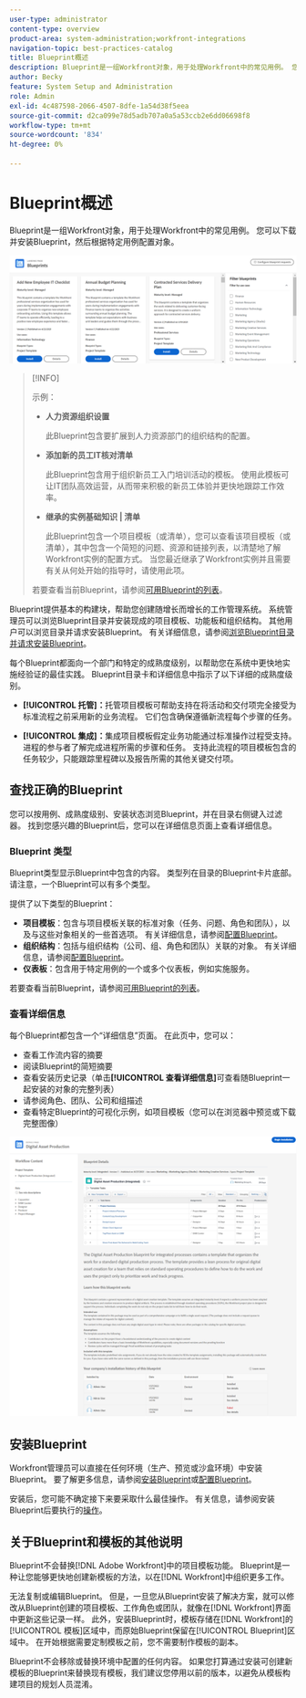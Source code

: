 ```yaml
---
user-type: administrator
content-type: overview
product-area: system-administration;workfront-integrations
navigation-topic: best-practices-catalog
title: Blueprint概述
description: Blueprint是一组Workfront对象，用于处理Workfront中的常见用例。 您可以下载并安装Blueprint，然后根据特定用例配置对象。
author: Becky
feature: System Setup and Administration
role: Admin
exl-id: 4c487598-2066-4507-8dfe-1a54d38f5eea
source-git-commit: d2ca099e78d5adb707a0a5a53ccb2e6dd06698f8
workflow-type: tm+mt
source-wordcount: '834'
ht-degree: 0%

---
```


# Blueprint概述

<!--Audited: 01/2024-->

Blueprint是一组Workfront对象，用于处理Workfront中的常见用例。 您可以下载并安装Blueprint，然后根据特定用例配置对象。

![Blueprint主页](assets/blueprints-main-page-catalog.png)

>[!INFO]
>
>示例：
>
>* **人力资源组织设置**
>
>   此Blueprint包含要扩展到人力资源部门的组织结构的配置。
>
>* **添加新的员工IT核对清单**
>
>   此Blueprint包含用于组织新员工入门培训活动的模板。 使用此模板可让IT团队高效运营，从而带来积极的新员工体验并更快地跟踪工作效率。
>
>* **继承的实例基础知识 | 清单**
>
>    此Blueprint包含一个项目模板（或清单），您可以查看该项目模板（或清单），其中包含一个简短的问题、资源和链接列表，以清楚地了解Workfront实例的配置方式。 当您最近继承了Workfront实例并且需要有关从何处开始的指导时，请使用此项。
>
>若要查看当前Blueprint，请参阅[可用Blueprint的列表](/help/quicksilver/administration-and-setup/blueprints/list-of-available-blueprints.md)。


Blueprint提供基本的构建块，帮助您创建随增长而增长的工作管理系统。 系统管理员可以浏览Blueprint目录并安装现成的项目模板、功能板和组织结构。 其他用户可以浏览目录并请求安装Blueprint。 有关详细信息，请参阅[浏览Blueprint目录并请求安装Blueprint](../../administration-and-setup/blueprints/browse-catalog.md)。

每个Blueprint都面向一个部门和特定的成熟度级别，以帮助您在系统中更快地实施经验证的最佳实践。 Blueprint目录卡和详细信息中指示了以下详细的成熟度级别。

* **[!UICONTROL 托管]：**&#x200B;托管项目模板可帮助支持在将活动和交付项完全接受为标准流程之前采用新的业务流程。 它们包含确保遵循新流程每个步骤的任务。

* **[!UICONTROL 集成]：**&#x200B;集成项目模板假定业务功能通过标准操作过程受支持。 进程的参与者了解完成进程所需的步骤和任务。 支持此流程的项目模板包含的任务较少，只能跟踪里程碑以及报告所需的其他关键交付项。

## 查找正确的Blueprint

您可以按用例、成熟度级别、安装状态浏览Blueprint，并在目录右侧键入过滤器。 找到您感兴趣的Blueprint后，您可以在详细信息页面上查看详细信息。

### Blueprint 类型

Blueprint类型显示Blueprint中包含的内容。 类型列在目录的Blueprint卡片底部。 请注意，一个Blueprint可以有多个类型。

提供了以下类型的Blueprint：

* **项目模板**：包含与项目模板关联的标准对象（任务、问题、角色和团队），以及与这些对象相关的一些首选项。 有关详细信息，请参阅[配置Blueprint](../../administration-and-setup/blueprints/configure-template-package.md)。
* **组织结构**：包括与组织结构（公司、组、角色和团队）关联的对象。 有关详细信息，请参阅[配置Blueprint](../../administration-and-setup/blueprints/configure-template-package.md)。
* **仪表板**：包含用于特定用例的一个或多个仪表板，例如实施服务。
<!--
* Request queues: Includes one or more projects configured as request queues.
* Custom forms: Includes custom forms attached to another object type, such as a project or portfolio.
* Setup features: Includes one or more elements that are configured in the Setup area of Workfront, such as layout templates.
-->

若要查看当前Blueprint，请参阅[可用Blueprint的列表](/help/quicksilver/administration-and-setup/blueprints/list-of-available-blueprints.md)。

### 查看详细信息

每个Blueprint都包含一个“详细信息”页面。 在此页中，您可以：

* 查看工作流内容的摘要
* 阅读Blueprint的简短摘要
* 查看安装历史记录（单击&#x200B;**[!UICONTROL 查看详细信息]**&#x200B;可查看随Blueprint一起安装的对象的完整列表）
* 请参阅角色、团队、公司和组描述
* 查看特定Blueprint的可视化示例，如项目模板（您可以在浏览器中预览或下载完整图像）

![[!UICONTROL Blueprint详细信息]页面](assets/blueprint-details-page-2022.png)

## 安装Blueprint

Workfront管理员可以直接在任何环境（生产、预览或沙盒环境）中安装Blueprint。 要了解更多信息，请参阅[安装Blueprint](../../administration-and-setup/blueprints/blueprints-install.md)或[配置Blueprint](../../administration-and-setup/blueprints/configure-template-package.md)。

安装后，您可能不确定接下来要采取什么最佳操作。 有关信息，请参阅安装Blueprint后要执行的[操作](../../administration-and-setup/blueprints/best-next-actions-after-install.md)。

## 关于Blueprint和模板的其他说明

Blueprint不会替换[!DNL Adobe Workfront]中的项目模板功能。 Blueprint是一种让您能够更快地创建新模板的方法，以在[!DNL Workfront]中组织更多工作。

无法复制或编辑Blueprint。 但是，一旦您从Blueprint安装了解决方案，就可以修改从Blueprint创建的项目模板、工作角色或团队，就像在[!DNL Workfront]界面中更新这些记录一样。 此外，安装Blueprint时，模板存储在[!DNL Workfront]的[!UICONTROL 模板]区域中，而原始Blueprint保留在[!UICONTROL Blueprint]区域中。 在开始根据需要定制模板之前，您不需要制作模板的副本。

Blueprint不会移除或替换环境中配置的任何内容。 如果您打算通过安装可创建新模板的Blueprint来替换现有模板，我们建议您停用以前的版本，以避免从模板构建项目的规划人员混淆。
